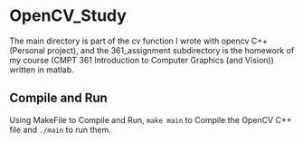 # OpenCV_Study
The main directory is part of the cv function I wrote with opencv C++(Personal project), 
and the 361_assignment subdirectory is the homework of my course (CMPT 361 Introduction to Computer Graphics (and Vision)) written in matlab.

## Compile and Run
Using MakeFile to Compile and Run, `make main` to Compile the OpenCV C++ file and `./main` to run them.
